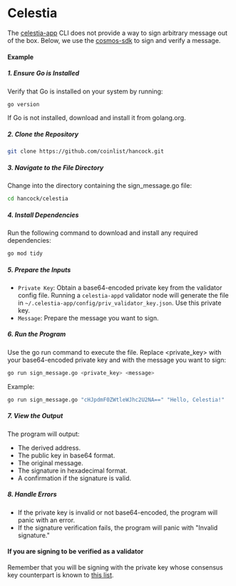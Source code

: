 # Celestia
The [celestia-app](https://docs.celestia.org/how-to-guides/celestia-app-commands) CLI does not provide a way to sign arbitrary message out of the box. Below, we use the [cosmos-sdk](https://docs.cosmos.network/) to sign and verify a message.

#### Example

##### 1. Ensure Go is Installed

Verify that Go is installed on your system by running:
```sh
go version
```
If Go is not installed, download and install it from golang.org.

##### 2. Clone the Repository

```sh
git clone https://github.com/coinlist/hancock.git
```

##### 3. Navigate to the File Directory

Change into the directory containing the sign_message.go file:
```sh
cd hancock/celestia
```

##### 4. Install Dependencies

Run the following command to download and install any required dependencies:
```sh
go mod tidy
```

##### 5. Prepare the Inputs

* `Private Key`: Obtain a base64-encoded private key from the validator config file. Running a `celestia-appd` validator node will generate the file in `~/.celestia-app/config/priv_validator_key.json`. Use this private key.
* `Message`: Prepare the message you want to sign.

##### 6. Run the Program
Use the go run command to execute the file. Replace <private_key> with your base64-encoded private key and <message> with the message you want to sign:

```sh
go run sign_message.go <private_key> <message>
```

Example:
```sh
go run sign_message.go "cHJpdmF0ZWtleWJhc2U2NA==" "Hello, Celestia!"
```

##### 7. View the Output
The program will output:

* The derived address.
* The public key in base64 format.
* The original message.
* The signature in hexadecimal format.
* A confirmation if the signature is valid.

##### 8. Handle Errors

* If the private key is invalid or not base64-encoded, the program will panic with an error.
* If the signature verification fails, the program will panic with "Invalid signature."

#### If you are signing to be verified as a validator
Remember that you will be signing with the private key whose consensus key counterpart is known to 
[this list](https://celestia.explorers.guru/validators).
